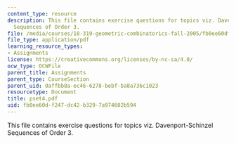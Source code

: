 ```yaml
---
content_type: resource
description: This file contains exercise questions for topics viz. Davenport-Schinzel
  Sequences of Order 3.
file: /media/courses/18-319-geometric-combinatorics-fall-2005/fb0ee60df247dc42b3297a974602b594_pset4.pdf
file_type: application/pdf
learning_resource_types:
- Assignments
license: https://creativecommons.org/licenses/by-nc-sa/4.0/
ocw_type: OCWFile
parent_title: Assignments
parent_type: CourseSection
parent_uid: 0affbb8a-ec46-6278-bebf-ba8a736c1023
resourcetype: Document
title: pset4.pdf
uid: fb0ee60d-f247-dc42-b329-7a974602b594
---
```

This file contains exercise questions for topics viz. Davenport-Schinzel Sequences of Order 3.